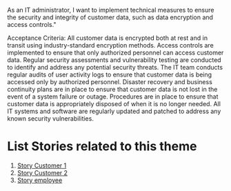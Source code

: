 As an IT administrator, I want to implement technical measures to ensure the security and integrity of customer data, such as data encryption and access controls."

Acceptance Criteria:
All customer data is encrypted both at rest and in transit using industry-standard encryption methods.
Access controls are implemented to ensure that only authorized personnel can access customer data.
Regular security assessments and vulnerability testing are conducted to identify and address any potential security threats.
The IT team conducts regular audits of user activity logs to ensure that customer data is being accessed only by authorized personnel.
Disaster recovery and business continuity plans are in place to ensure that customer data is not lost in the event of a system failure or outage.
Procedures are in place to ensure that customer data is appropriately disposed of when it is no longer needed.
All IT systems and software are regularly updated and patched to address any known security vulnerabilities.



# List Stories related to this theme
1. [Story Customer 1]("C:\Users\nicko\PycharmProjects\pythonProject\mywebclass-agile-docs\documentation\theme_1\initiatives\epics\stories\story_customer1.md")
2. [Story Customer 2]("C:\Users\nicko\PycharmProjects\pythonProject\mywebclass-agile-docs\documentation\theme_1\initiatives\epics\stories\story_customer2.md")
3. [Story employee]("C:\Users\nicko\PycharmProjects\pythonProject\mywebclass-agile-docs\documentation\theme_1\initiatives\epics\stories\story_employee.md")
